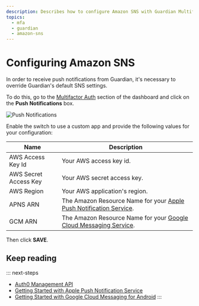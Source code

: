 ```yaml
---
description: Describes how to configure Amazon SNS with Guardian Multifactor
topics:
  - mfa
  - guardian
  - amazon-sns
---
```

# Configuring Amazon SNS

In order to receive push notifications from Guardian, it's necessary to override Guardian's default SNS settings.

To do this, go to the [Multifactor Auth](${manage_url}/#/guardian) section of the dashboard and click on the **Push Notifications** box.

![Push Notifications](/media/articles/mfa/push-notification-config.png)

Enable the switch to use a custom app and provide the following values for your configuration:

Name | Description
-----|------------
AWS Access Key Id | Your AWS access key id.
AWS Secret Access Key | Your AWS secret access key.
AWS Region | Your AWS application's region.
APNS ARN | The Amazon Resource Name for your [Apple Push Notification Service](http://docs.aws.amazon.com/sns/latest/dg/mobile-push-apns.html).
GCM ARN | The Amazon Resource Name for your [Google Cloud Messaging Service](http://docs.aws.amazon.com/sns/latest/dg/mobile-push-gcm.html).

Then click **SAVE**.

## Keep reading

::: next-steps
* [Auth0 Management API](/api/management/v2)
* [Getting Started with Apple Push Notification Service](https://docs.aws.amazon.com/sns/latest/dg/mobile-push-apns.html)
* [Getting Started with Google Cloud Messaging for Android](https://docs.aws.amazon.com/sns/latest/dg/mobile-push-gcm.html)
:::
